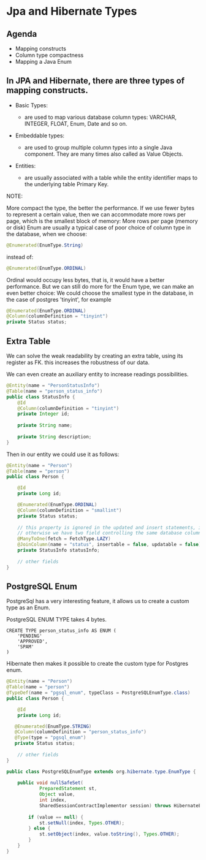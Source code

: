 # Jpa and Hibernate Types


## Agenda

 - Mapping constructs
 - Column type compactness
 - Mapping a Java Enum


## In JPA and Hibernate, there are three types of mapping constructs. 

* Basic Types: 
    - are used to map various database column types: VARCHAR, INTEGER, FLOAT, Enum, Date and so on.

* Embeddable types: 
    - are used to group multiple column types into a single Java component. They are many times also called as Value Objects.

* Entities: 
    - are usually associated with a table while the entity identifier maps to the underlying table Primary Key.


NOTE: 

More compact the type, the better the performance. 
If we use fewer bytes to represent a certain value, then we can accommodate more rows per page, which is the smallest block of memory:
More rows per page (memory or disk)
Enum are usually a typical case of poor choice of column type in the database, when we choose:

```java
@Enumerated(EnumType.String)
```

instead of:

```java
@Enumerated(EnumType.ORDINAL)
```

Ordinal would occupy less bytes, that is, it would have a better performance.
But we can still do more for the Enum type, we can make an even better choice:
We could choose the smallest type in the database, in the case of postgres 'tinyint', for example

```java
@Enumerated(EnumType.ORDINAL)
@Column(columnDefinition = "tinyint")
private Status status;
```

## Extra Table

We can solve the weak readability by creating an extra table, using its register as FK.
this increases the robustness of our data.

We can even create an auxiliary entity to increase readings possibilities.

```java
@Entity(name = "PersonStatusInfo") 
@Table(name = "person_status_info") 
public class StatusInfo {
    @Id
    @Column(columnDefinition = "tinyint") 
    private Integer id;
    
    private String name; 
    
    private String description;
}
```


Then in our entity we could use it as follows:

```java
@Entity(name = "Person") 
@Table(name = "person") 
public class Person {

    @Id
    private Long id;

    @Enumerated(EnumType.ORDINAL) 
    @Column(columnDefinition = "smallint") 
    private Status status;
    
    // this property is ignored in the updated and insert statements, it is a read only field, 
    // otherwise we have two field controlling the same database column 
    @ManyToOne(fetch = FetchType.LAZY)
    @JoinColumn(name = "status", insertable = false, updatable = false) 
    private StatusInfo statusInfo;
    
    // other fields
}
```


## PostgreSQL Enum

PostgreSql has a very interesting feature, it allows us to create a custom type as an Enum.

PostgreSQL ENUM TYPE takes 4 bytes.

```postgresql
CREATE TYPE person_status_info AS ENUM (
    'PENDING'
    'APPROVED',
    'SPAM'
)

```

Hibernate then makes it possible to create the custom type for Postgres enum.

```java
@Entity(name = "Person") 
@Table(name = "person")
@TypeDef(name = "pgsql_enum", typeClass = PostgreSQLEnumType.class)
public class Person {

    @Id
    private Long id;

   @Enumerated(EnumType.STRING) 
   @Column(columnDefinition = "person_status_info") 
   @Type(type = "pgsql_enum")
   private Status status;
    
    // other fields
}

```


```java
public class PostgreSQLEnumType extends org.hibernate.type.EnumType {
    
    public void nullSafeSet( 
            PreparedStatement st,
            Object value,
            int index, 
            SharedSessionContractImplementor session) throws HibernateException, SQLException {
        
        if (value == null) { 
            st.setNull(index, Types.OTHER);
        } else {
            st.setObject(index, value.toString(), Types.OTHER);
        } 
    }
}

```